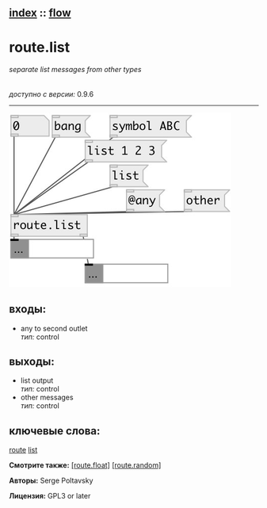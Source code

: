 [index](index.html) :: [flow](category_flow.html)
---

# route.list

###### separate list messages from other types

*доступно с версии:* 0.9.6

---




[![example](../examples/img/route.list.jpg)](../examples/pd/route.list.pd)









## входы:

* any to second outlet<br>
_тип:_ control



## выходы:

* list output<br>
_тип:_ control
* other messages<br>
_тип:_ control



## ключевые слова:

[route](keywords/route.html)
[list](keywords/list.html)



**Смотрите также:**
[\[route.float\]](route.float.html)
[\[route.random\]](route.random.html)




**Авторы:** Serge Poltavsky




**Лицензия:** GPL3 or later





